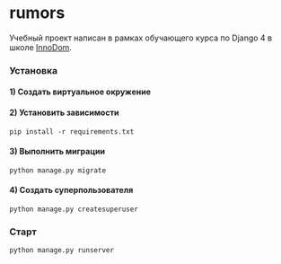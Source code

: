 # rumors

Учебный проект написан в рамках обучающего курса по Django 4 в школе [InnoDom](https://innodom.by/).

### Установка

#### 1) Создать виртуальное окружение

#### 2) Установить зависимости

    pip install -r requirements.txt

#### 3) Выполнить миграции

    python manage.py migrate    

#### 4) Создать суперпользователя

    python manage.py createsuperuser

### Старт

    python manage.py runserver